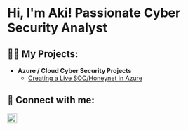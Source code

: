 <h1>Hi, I'm Aki! Passionate Cyber Security Analyst

<h2>👨‍💻 My Projects:</h2>

- <b>Azure / Cloud Cyber Security Projects</b>
  - [Creating a Live SOC/Honeynet in Azure](https://github.com/MVTRXWRLD/Azure-Net.git)



<h2> 🤳 Connect with me:</h2>

[<img align="left" alt="AkiMacauley | LinkedIn" width="22px" src="https://cdn.jsdelivr.net/npm/simple-icons@v3/icons/linkedin.svg" />][linkedin]



[linkedin]: https://www.linkedin.com/in/akiwandemacauley/
